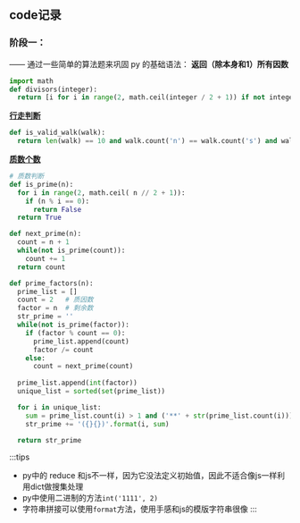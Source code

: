 ## code记录
### 阶段一：
—— 通过一些简单的算法题来巩固 py 的基础语法：
**返回（除本身和1）所有因数**
```py
import math
def divisors(integer):
  return [i for i in range(2, math.ceil(integer / 2 + 1)) if not integer % i] or '%d is prime' % integer
```

**[行走判断](https://www.codewars.com/kata/54da539698b8a2ad76000228/solutions/python)**
```py
def is_valid_walk(walk):
  return len(walk) == 10 and walk.count('n') == walk.count('s') and walk.count('e') == walk.count('w')
```

**[质数个数](https://www.codewars.com/kata/54d512e62a5e54c96200019e/train/python)**
```py
# 质数判断
def is_prime(n):
  for i in range(2, math.ceil( n // 2 + 1)):
    if (n % i == 0):
      return False
  return True

def next_prime(n):
  count = n + 1
  while(not is_prime(count)):
    count += 1
  return count

def prime_factors(n):
  prime_list = []
  count = 2   # 质因数
  factor = n  # 剩余数
  str_prime = ''
  while(not is_prime(factor)):
    if (factor % count == 0):
      prime_list.append(count)
      factor /= count
    else:
      count = next_prime(count)
  
  prime_list.append(int(factor))
  unique_list = sorted(set(prime_list))

  for i in unique_list:
    sum = prime_list.count(i) > 1 and ('**' + str(prime_list.count(i))) or ''
    str_prime += '({}{})'.format(i, sum)

  return str_prime
```


:::tips 
- py中的 reduce 和js不一样，因为它没法定义初始值，因此不适合像js一样利用dict做搜集处理
- py中使用二进制的方法`int('1111', 2)`
- 字符串拼接可以使用`format`方法，使用手感和js的模版字符串很像
:::
